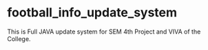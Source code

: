 # football_info_update_system

This is Full JAVA update system for SEM 4th Project and VIVA of the College.
